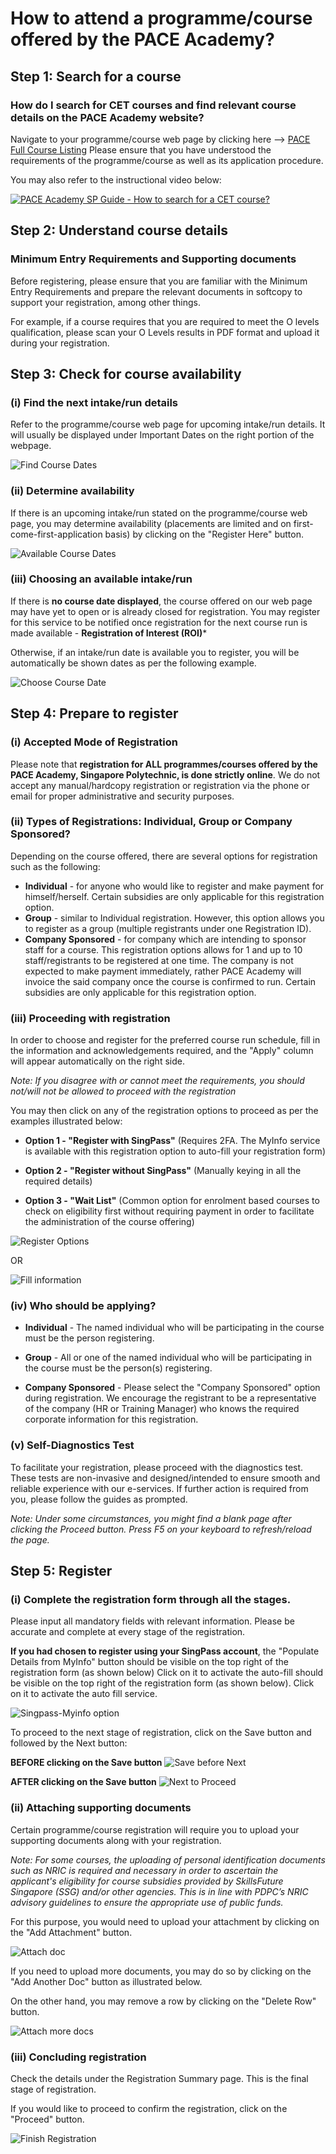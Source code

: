 # How to attend a programme/course offered by the PACE Academy? 

## Step 1: Search for a course

### How do I search for CET courses and find relevant course details on the PACE Academy website? 

Navigate to your programme/course web page by clicking here --> [PACE Full Course Listing](https://www.sp.edu.sg/pace/courses/full-listing) Please ensure that you have understood the requirements of the programme/course as well as its application procedure.

You may also refer to the instructional video below:

[![PACE Academy SP Guide - How to search for a CET course?](http://img.youtube.com/vi/YOUTUBE_VIDEO_ID_HERE/0.jpg)](https://www.youtube.com/watch?v=VbOibEn33D8)

## Step 2: Understand course details

### Minimum Entry Requirements and Supporting documents

Before registering, please ensure that you are familiar with the Minimum Entry Requirements and prepare the relevant documents in softcopy to support your registration, among other things.

For example, if a course requires that you are required to meet the O levels qualification, please scan your O Levels results in PDF format and upload it during your registration.

## Step 3: Check for course availability

### (i) Find the next intake/run details 

Refer to the programme/course web page for upcoming intake/run details. It will usually be displayed under
Important Dates on the right portion of the webpage.

![Find Course Dates](/assets/images_register/1Dates.jpg "Find Courses Dates")

### (ii) Determine availability
If there is an upcoming intake/run stated on the programme/course web page, you may determine
availability (placements are limited and on first-come-first-application basis) by clicking on the "Register
Here" button.

![Available Course Dates](/assets/images_register/2Available.jpg "Available Courses Dates")

### (iii) Choosing an available intake/run

If there is **no course date displayed**, the course offered on our web page may have yet to open or is
already closed for registration. You may register for this service to be notified once registration for the next
course run is made available - **Registration of Interest (ROI)***

Otherwise, if an intake/run date is available you to register, you will be automatically be shown dates as per
the following example.

![Choose Course Date](/assets/images_register/3ChooseDates.jpg "Choose Courses Date")

## Step 4: Prepare to register

### (i) Accepted Mode of Registration

Please note that **registration for ALL programmes/courses offered by the PACE Academy, Singapore Polytechnic, is done strictly online**. We do not accept any manual/hardcopy registration or registration via the phone or email for proper administrative and security purposes.

### (ii) Types of Registrations: Individual, Group or Company Sponsored?

Depending on the course offered, there are several options for registration such as the following:
* **Individual** - for anyone who would like to register and make payment for himself/herself. Certain subsidies are only applicable for this registration option.
* **Group** - similar to Individual registration. However, this option allows you to register as a group (multiple registrants under one Registration ID).
* **Company Sponsored** - for company which are intending to sponsor staff for a course. This registration options allows for 1 and up to 10 staff/registrants to be registered at one time. The company is not expected to make payment immediately, rather PACE Academy will invoice the said company once the course is confirmed to run. Certain subsidies are only applicable for this registration option.

### (iii) Proceeding with registration

In order to choose and register for the preferred course run schedule, fill in the information and acknowledgements required, and the "Apply" column will appear automatically on the right side.

*Note: If you disagree with or cannot meet the requirements, you should not/will not be allowed to proceed with the registration*

You may then click on any of the registration options to proceed as per the examples illustrated below:

* **Option 1 - "Register with SingPass"**
(Requires 2FA. The MyInfo service is available with this registration option to auto-fill your registration form)

* **Option 2 - "Register without SingPass"**
(Manually keying in all the required details)

* **Option 3 - "Wait List"**
(Common option for enrolment based courses to check on eligibility first without requiring payment in order to facilitate the administration of the course offering)

![Register Options](/assets/images_register/4Registeroptions.jpg "Register Options")

OR

![Fill information](/assets/images_register/5FillInfo.jpg "Fill information")

### (iv) Who should be applying?

*   **Individual** - The named individual who will be participating in the course must be the person registering.

*   **Group** - All or one of the named individual who will be participating in the course must be the person(s) registering.

*   **Company Sponsored** -  Please select the "Company
Sponsored" option during registration. We encourage the registrant to be a representative of the company (HR or Training Manager) who knows the required corporate information for this registration.

### (v) Self-Diagnostics Test

To facilitate your registration, please proceed with the diagnostics test. These tests are non-invasive and designed/intended to ensure smooth and reliable experience with our e-services. If further action is required from you, please follow the guides as prompted.

*Note: Under some circumstances, you might find a blank page after clicking the Proceed button. Press F5 on your keyboard to refresh/reload the page.* 

## Step 5: Register

### (i) Complete the registration form through all the stages.

Please input all mandatory fields with relevant information. Please be accurate and complete at every stage of the registration.

**If you had chosen to register using your SingPass account**, the "Populate Details from MyInfo" button should be visible on the top right of the registration form (as shown below) Click on it to activate the auto-fill should be visible on the top right of the registration form (as shown below). Click on it to activate the auto fill
service.

![Singpass-Myinfo option](/assets/images_register/6Singpassreg.jpg "Singpass-Myinfo option")

To proceed to the next stage of registration, click on the Save button and followed by the Next button:

**BEFORE clicking on the Save button**
![Save before Next](/assets/images_register/7Save.jpg "Save before Next")

**AFTER clicking on the Save button**
![Next to Proceed](/assets/images_register/8Next.jpg "Next to Proceed")

### (ii) Attaching supporting documents

Certain programme/course registration will require you to upload your supporting documents along with
your registration.

*Note: For some courses, the uploading of personal identification documents such as NRIC is required and necessary in order to ascertain the applicant's eligibility for course subsidies provided by SkillsFuture Singapore (SSG) and/or other agencies. This is in line with PDPC’s NRIC advisory guidelines to ensure the appropriate use of public funds.*

For this purpose, you would need to upload your attachment by clicking on the "Add Attachment" button.

![Attach doc](/assets/images_register/9Attach.jpg "Attach doc")

If you need to upload more documents, you may do so by clicking on the "Add Another Doc" button as
illustrated below. 

On the other hand, you may remove a row by clicking on the "Delete Row" button.

![Attach more docs](/assets/images_register/10Attachmore.jpg "Attach more docs")

### (iii) Concluding registration

Check the details under the Registration Summary page. This is the final stage of registration.

If you would like to proceed to confirm the registration, click on the "Proceed" button.

![Finish Registration](/assets/images_register/11Finishreg.jpg "Finish Registration")

<!---## Step 6: Make payment--->

<!---## Step 7: Things to check after registration--->

<!---## Step 8: Wait for updates--->

<!---## Step 9: Find your classrom in Singapore Polytechnic--->

<!---## Step 10: Things to note when attending your programme/course--->

